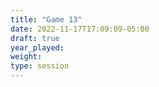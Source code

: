 ```yaml
---
title: "Game 13"
date: 2022-11-17T17:09:09-05:00
draft: true
year_played:
weight: 
type: session
---
```

